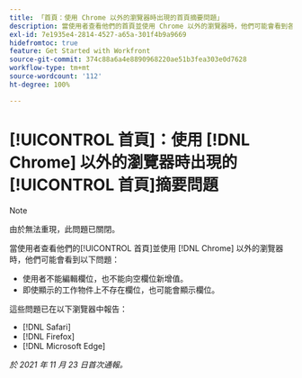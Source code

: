 ```yaml
---
title: 「首頁：使用 Chrome 以外的瀏覽器時出現的首頁摘要問題」
description: 當使用者查看他們的首頁並使用 Chrome 以外的瀏覽器時，他們可能會看到各種問題。
exl-id: 7e1935e4-2814-4527-a65a-301f4b9a9669
hidefromtoc: true
feature: Get Started with Workfront
source-git-commit: 374c88a6a4e8890968220ae51b3fea303e0d7628
workflow-type: tm+mt
source-wordcount: '112'
ht-degree: 100%

---
```


# [!UICONTROL  首頁]：使用 [!DNL Chrome] 以外的瀏覽器時出現的[!UICONTROL  首頁]摘要問題

>[!NOTE]
>
>由於無法重現，此問題已關閉。


當使用者查看他們的[!UICONTROL 首頁]並使用 [!DNL Chrome] 以外的瀏覽器時，他們可能會看到以下問題：

* 使用者不能編輯欄位，也不能向空欄位新增值。
* 即使顯示的工作物件上不存在欄位，也可能會顯示欄位。

這些問題已在以下瀏覽器中報告：

* [!DNL Safari]
* [!DNL Firefox]
* [!DNL Microsoft Edge]

_於 2021 年 11 月 23 日首次通報。_

